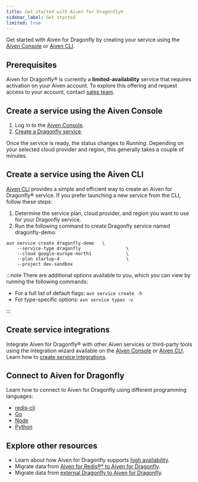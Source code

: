 ```yaml
---
title: Get started with Aiven for Dragonfly®
sidebar_label: Get started
limited: true
---
```


Get started with Aiven for Dragonfly by creating your service using the [Aiven Console](https://console.aiven.io/) or [Aiven CLI](https://github.com/aiven/aiven-client).

## Prerequisites

Aiven for Dragonfly® is currently a **limited-availability** service that requires activation
on your Aiven account. To explore this offering and request access to your account,
contact [sales team](mailto:sales@aiven.io).

## Create a service using the Aiven Console

1.  Log in to the [Aiven Console](https://console.aiven.io/).
1.  [Create a Dragonfly service](/docs/platform/howto/create_new_service).

Once the service is ready, the status changes to *Running*. Depending on
your selected cloud provider and region, this generally takes a couple
of minutes.

## Create a service using the Aiven CLI

[Aiven CLI](https://github.com/aiven/aiven-client) provides a simple and
efficient way to create an Aiven for Dragonfly® service. If you prefer
launching a new service from the CLI, follow these steps:

1.  Determine the service plan, cloud provider, and region you want to
    use for your Dragonfly service.
1.  Run the following command to create Dragonfly service named
    dragonfly-demo:

```text
avn service create dragonfly-demo   \
    --service-type dragonfly                 \
    --cloud google-europe-north1             \
    --plan startup-4                         \
    --project dev-sandbox
```

:::note
There are additional options available to you, which you can view by
running the following commands:

-   For a full list of default flags: `avn service create -h`
-   For type-specific options: `avn service types -v`

:::

## Create service integrations

Integrate Aiven for Dragonfly® with other Aiven services or third-party tools using the
integration wizard available on the [Aiven Console](https://console.aiven.io/) or
[Aiven CLI](https://github.com/aiven/aiven-client).
Learn how to [create service integrations](/docs/platform/howto/create-service-integration).

## Connect to Aiven for Dragonfly

Learn how to connect to Aiven for Dragonfly using different programming
languages:

-   [redis-cli](/docs/products/dragonfly/howto/connect-redis-cli)
-   [Go](/docs/products/dragonfly/howto/connect-go)
-   [Node](/docs/products/dragonfly/howto/connect-node)
-   [Python](/docs/products/dragonfly/howto/connect-python)

## Explore other resources

-   Learn about how Aiven for Dragonfly supports
    [high availability](/docs/products/dragonfly/concepts/ha-dragonfly).
-   Migrate data from
    [Aiven for Redis®* to Aiven for Dragonfly](/docs/products/dragonfly/howto/migrate-aiven-redis-df-console).
-   Migrate data from
    [external Dragonfly to Aiven for Dragonfly](/docs/products/dragonfly/howto/migrate-ext-redis-df-console).
